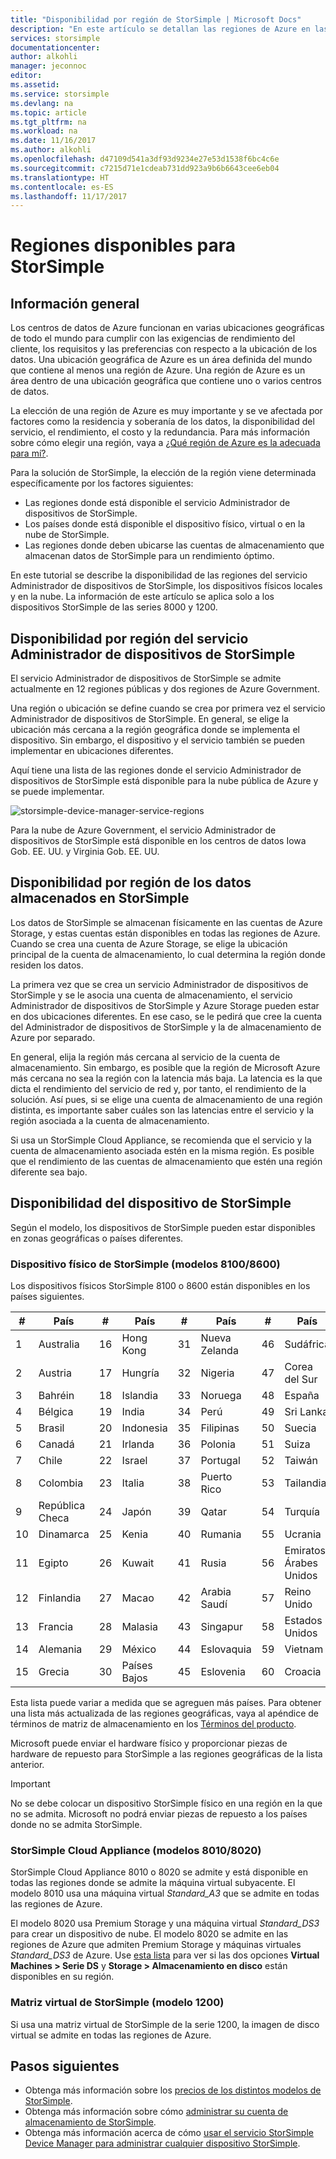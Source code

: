 ```yaml
---
title: "Disponibilidad por región de StorSimple | Microsoft Docs"
description: "En este artículo se detallan las regiones de Azure en las que están disponibles los distintos modelos de dispositivo de StorSimple."
services: storsimple
documentationcenter: 
author: alkohli
manager: jeconnoc
editor: 
ms.assetid: 
ms.service: storsimple
ms.devlang: na
ms.topic: article
ms.tgt_pltfrm: na
ms.workload: na
ms.date: 11/16/2017
ms.author: alkohli
ms.openlocfilehash: d47109d541a3df93d9234e27e53d1538f6bc4c6e
ms.sourcegitcommit: c7215d71e1cdeab731dd923a9b6b6643cee6eb04
ms.translationtype: HT
ms.contentlocale: es-ES
ms.lasthandoff: 11/17/2017
---
```

# <a name="available-regions-for-your-storsimple"></a>Regiones disponibles para StorSimple

## <a name="overview"></a>Información general

Los centros de datos de Azure funcionan en varias ubicaciones geográficas de todo el mundo para cumplir con las exigencias de rendimiento del cliente, los requisitos y las preferencias con respecto a la ubicación de los datos. Una ubicación geográfica de Azure es un área definida del mundo que contiene al menos una región de Azure. Una región de Azure es un área dentro de una ubicación geográfica que contiene uno o varios centros de datos.

La elección de una región de Azure es muy importante y se ve afectada por factores como la residencia y soberanía de los datos, la disponibilidad del servicio, el rendimiento, el costo y la redundancia. Para más información sobre cómo elegir una región, vaya a [¿Qué región de Azure es la adecuada para mí?](https://azure.microsoft.com/overview/datacenters/how-to-choose/).

Para la solución de StorSimple, la elección de la región viene determinada específicamente por los factores siguientes:

- Las regiones donde está disponible el servicio Administrador de dispositivos de StorSimple.
- Los países donde está disponible el dispositivo físico, virtual o en la nube de StorSimple.
- Las regiones donde deben ubicarse las cuentas de almacenamiento que almacenan datos de StorSimple para un rendimiento óptimo.

En este tutorial se describe la disponibilidad de las regiones del servicio Administrador de dispositivos de StorSimple, los dispositivos físicos locales y en la nube. La información de este artículo se aplica solo a los dispositivos StorSimple de las series 8000 y 1200.

## <a name="region-availability-for-storsimple-device-manager-service"></a>Disponibilidad por región del servicio Administrador de dispositivos de StorSimple

El servicio Administrador de dispositivos de StorSimple se admite actualmente en 12 regiones públicas y dos regiones de Azure Government.

Una región o ubicación se define cuando se crea por primera vez el servicio Administrador de dispositivos de StorSimple. En general, se elige la ubicación más cercana a la región geográfica donde se implementa el dispositivo. Sin embargo, el dispositivo y el servicio también se pueden implementar en ubicaciones diferentes.

Aquí tiene una lista de las regiones donde el servicio Administrador de dispositivos de StorSimple está disponible para la nube pública de Azure y se puede implementar.

![storsimple-device-manager-service-regions](./media/storsimple-region/storsimple-device-manager-service-regions.png)

Para la nube de Azure Government, el servicio Administrador de dispositivos de StorSimple está disponible en los centros de datos Iowa Gob. EE. UU. y Virginia Gob. EE. UU.

## <a name="region-availability-for-data-stored-in-storsimple"></a>Disponibilidad por región de los datos almacenados en StorSimple

Los datos de StorSimple se almacenan físicamente en las cuentas de Azure Storage, y estas cuentas están disponibles en todas las regiones de Azure. Cuando se crea una cuenta de Azure Storage, se elige la ubicación principal de la cuenta de almacenamiento, lo cual determina la región donde residen los datos.

La primera vez que se crea un servicio Administrador de dispositivos de StorSimple y se le asocia una cuenta de almacenamiento, el servicio Administrador de dispositivos de StorSimple y Azure Storage pueden estar en dos ubicaciones diferentes. En ese caso, se le pedirá que cree la cuenta del Administrador de dispositivos de StorSimple y la de almacenamiento de Azure por separado.

En general, elija la región más cercana al servicio de la cuenta de almacenamiento. Sin embargo, es posible que la región de Microsoft Azure más cercana no sea la región con la latencia más baja. La latencia es la que dicta el rendimiento del servicio de red y, por tanto, el rendimiento de la solución. Así pues, si se elige una cuenta de almacenamiento de una región distinta, es importante saber cuáles son las latencias entre el servicio y la región asociada a la cuenta de almacenamiento.

Si usa un StorSimple Cloud Appliance, se recomienda que el servicio y la cuenta de almacenamiento asociada estén en la misma región. Es posible que el rendimiento de las cuentas de almacenamiento que estén una región diferente sea bajo.

## <a name="availability-of-storsimple-device"></a>Disponibilidad del dispositivo de StorSimple

Según el modelo, los dispositivos de StorSimple pueden estar disponibles en zonas geográficas o países diferentes.

### <a name="storsimple-physical-device-models-81008600"></a>Dispositivo físico de StorSimple (modelos 8100/8600)

Los dispositivos físicos StorSimple 8100 o 8600 están disponibles en los países siguientes.

| #  | País        | #  | País     | #  | País      | #  | País              |
|----|----------------|----|-------------|----|--------------|----|----------------------|
| 1  | Australia      | 16 | Hong Kong   | 31 | Nueva Zelanda  | 46 | Sudáfrica         |
| 2  | Austria        | 17 | Hungría     | 32 | Nigeria      | 47 | Corea del Sur          |
| 3  | Bahréin        | 18 | Islandia     | 33 | Noruega       | 48 | España                |
| 4  | Bélgica        | 19 | India       | 34 | Perú         | 49 | Sri Lanka            |
| 5  | Brasil         | 20 | Indonesia   | 35 | Filipinas  | 50 | Suecia               |
| 6  | Canadá         | 21 | Irlanda     | 36 | Polonia       | 51 | Suiza          |
| 7  | Chile          | 22 | Israel      | 37 | Portugal     | 52 | Taiwán               |
| 8  | Colombia       | 23 | Italia       | 38 | Puerto Rico  | 53 | Tailandia             |
| 9  | República Checa | 24 | Japón       | 39 | Qatar        | 54 | Turquía               |
| 10 | Dinamarca        | 25 | Kenia       | 40 | Rumania      | 55 | Ucrania              |
| 11 | Egipto          | 26 | Kuwait      | 41 | Rusia       | 56 | Emiratos Árabes Unidos |
| 12 | Finlandia        | 27 | Macao       | 42 | Arabia Saudí | 57 | Reino Unido       |
| 13 | Francia         | 28 | Malasia    | 43 | Singapur    | 58 | Estados Unidos        |
| 14 | Alemania        | 29 | México      | 44 | Eslovaquia     | 59 | Vietnam              |
| 15 | Grecia         | 30 | Países Bajos | 45 | Eslovenia     | 60 | Croacia              |

Esta lista puede variar a medida que se agreguen más países. Para obtener una lista más actualizada de las regiones geográficas, vaya al apéndice de términos de matriz de almacenamiento en los [Términos del producto](https://www.microsoft.com/en-us/Licensing/product-licensing).

Microsoft puede enviar el hardware físico y proporcionar piezas de hardware de repuesto para StorSimple a las regiones geográficas de la lista anterior.

> [!IMPORTANT]
> No se debe colocar un dispositivo StorSimple físico en una región en la que no se admita. Microsoft no podrá enviar piezas de repuesto a los países donde no se admita StorSimple.

### <a name="storsimple-cloud-appliance-models-80108020"></a>StorSimple Cloud Appliance (modelos 8010/8020)

StorSimple Cloud Appliance 8010 o 8020 se admite y está disponible en todas las regiones donde se admite la máquina virtual subyacente. El modelo 8010 usa una máquina virtual _Standard_A3_ que se admite en todas las regiones de Azure.

El modelo 8020 usa Premium Storage y una máquina virtual _Standard_DS3_ para crear un dispositivo de nube. El modelo 8020 se admite en las regiones de Azure que admiten Premium Storage y máquinas virtuales _Standard_DS3_ de Azure. Use [esta lista](https://azure.microsoft.com/regions/services/) para ver si las dos opciones **Virtual Machines > Serie DS** y **Storage > Almacenamiento en disco** están disponibles en su región.

### <a name="storsimple-virtual-array-model-1200"></a>Matriz virtual de StorSimple (modelo 1200)

Si usa una matriz virtual de StorSimple de la serie 1200, la imagen de disco virtual se admite en todas las regiones de Azure.

## <a name="next-steps"></a>Pasos siguientes

* Obtenga más información sobre los [precios de los distintos modelos de StorSimple](https://azure.microsoft.com/pricing/calculator/#storsimple2).
* Obtenga más información sobre cómo [administrar su cuenta de almacenamiento de StorSimple](storsimple-8000-manage-storage-accounts.md).
* Obtenga más información acerca de cómo [usar el servicio StorSimple Device Manager para administrar cualquier dispositivo StorSimple](storsimple-8000-manager-service-administration.md).

